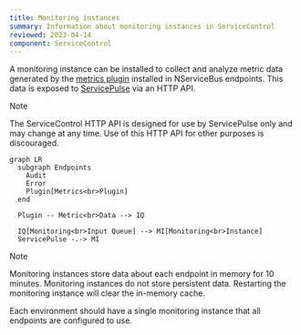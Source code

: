 ```yaml
---
title: Monitoring instances
summary: Information about monitoring instances in ServiceControl
reviewed: 2023-04-14
component: ServiceControl
---
```


A monitoring instance can be installed to collect and analyze metric data generated by the [metrics plugin](/monitoring/metrics/) installed in NServiceBus endpoints. This data is exposed to [ServicePulse](/servicepulse/) via an HTTP API.

> [!NOTE]
> The ServiceControl HTTP API is designed for use by ServicePulse only and may change at any time. Use of this HTTP API for other purposes is discouraged.

```mermaid
graph LR
  subgraph Endpoints
    Audit
    Error
    Plugin[Metrics<br>Plugin]
  end

  Plugin -- Metric<br>Data --> IQ

  IQ[Monitoring<br>Input Queue] --> MI[Monitoring<br>Instance]
  ServicePulse -.-> MI
```

> [!NOTE]
> Monitoring instances store data about each endpoint in memory for 10 minutes. Monitoring instances do not store persistent data. Restarting the monitoring instance will clear the in-memory cache.

Each environment should have a single monitoring instance that all endpoints are configured to use.
